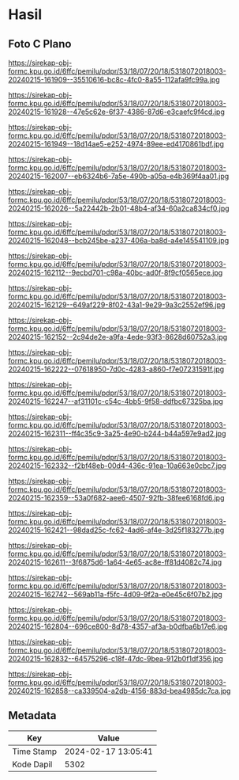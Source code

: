 # Hasil

## Foto C Plano

https://sirekap-obj-formc.kpu.go.id/6ffc/pemilu/pdpr/53/18/07/20/18/5318072018003-20240215-161909--35510616-bc8c-4fc0-8a55-112afa9fc99a.jpg

https://sirekap-obj-formc.kpu.go.id/6ffc/pemilu/pdpr/53/18/07/20/18/5318072018003-20240215-161928--47e5c62e-6f37-4386-87d6-e3caefc9f4cd.jpg

https://sirekap-obj-formc.kpu.go.id/6ffc/pemilu/pdpr/53/18/07/20/18/5318072018003-20240215-161949--18d14ae5-e252-4974-89ee-ed4170861bdf.jpg

https://sirekap-obj-formc.kpu.go.id/6ffc/pemilu/pdpr/53/18/07/20/18/5318072018003-20240215-162007--eb6324b6-7a5e-490b-a05a-e4b369f4aa01.jpg

https://sirekap-obj-formc.kpu.go.id/6ffc/pemilu/pdpr/53/18/07/20/18/5318072018003-20240215-162026--5a22442b-2b01-48b4-af34-60a2ca834cf0.jpg

https://sirekap-obj-formc.kpu.go.id/6ffc/pemilu/pdpr/53/18/07/20/18/5318072018003-20240215-162048--bcb245be-a237-406a-ba8d-a4e145541109.jpg

https://sirekap-obj-formc.kpu.go.id/6ffc/pemilu/pdpr/53/18/07/20/18/5318072018003-20240215-162112--9ecbd701-c98a-40bc-ad0f-8f9cf0565ece.jpg

https://sirekap-obj-formc.kpu.go.id/6ffc/pemilu/pdpr/53/18/07/20/18/5318072018003-20240215-162129--649af229-8f02-43a1-9e29-9a3c2552ef96.jpg

https://sirekap-obj-formc.kpu.go.id/6ffc/pemilu/pdpr/53/18/07/20/18/5318072018003-20240215-162152--2c94de2e-a9fa-4ede-93f3-8628d60752a3.jpg

https://sirekap-obj-formc.kpu.go.id/6ffc/pemilu/pdpr/53/18/07/20/18/5318072018003-20240215-162222--07618950-7d0c-4283-a860-f7e07231591f.jpg

https://sirekap-obj-formc.kpu.go.id/6ffc/pemilu/pdpr/53/18/07/20/18/5318072018003-20240215-162247--af31101c-c54c-4bb5-9f58-ddfbc67325ba.jpg

https://sirekap-obj-formc.kpu.go.id/6ffc/pemilu/pdpr/53/18/07/20/18/5318072018003-20240215-162311--ff4c35c9-3a25-4e90-b244-b44a597e9ad2.jpg

https://sirekap-obj-formc.kpu.go.id/6ffc/pemilu/pdpr/53/18/07/20/18/5318072018003-20240215-162332--f2bf48eb-00d4-436c-91ea-10a663e0cbc7.jpg

https://sirekap-obj-formc.kpu.go.id/6ffc/pemilu/pdpr/53/18/07/20/18/5318072018003-20240215-162359--53a0f682-aee6-4507-92fb-38fee6168fd6.jpg

https://sirekap-obj-formc.kpu.go.id/6ffc/pemilu/pdpr/53/18/07/20/18/5318072018003-20240215-162421--98dad25c-fc62-4ad6-af4e-3d25f183277b.jpg

https://sirekap-obj-formc.kpu.go.id/6ffc/pemilu/pdpr/53/18/07/20/18/5318072018003-20240215-162611--3f6875d6-1a64-4e65-ac8e-ff81d4082c74.jpg

https://sirekap-obj-formc.kpu.go.id/6ffc/pemilu/pdpr/53/18/07/20/18/5318072018003-20240215-162742--569ab11a-f5fc-4d09-9f2a-e0e45c6f07b2.jpg

https://sirekap-obj-formc.kpu.go.id/6ffc/pemilu/pdpr/53/18/07/20/18/5318072018003-20240215-162804--696ce800-8d78-4357-af3a-b0dfba6b17e6.jpg

https://sirekap-obj-formc.kpu.go.id/6ffc/pemilu/pdpr/53/18/07/20/18/5318072018003-20240215-162832--64575296-c18f-47dc-9bea-912b0f1df356.jpg

https://sirekap-obj-formc.kpu.go.id/6ffc/pemilu/pdpr/53/18/07/20/18/5318072018003-20240215-162858--ca339504-a2db-4156-883d-bea4985dc7ca.jpg


## Metadata

| Key        | Value               |
| ---------- | ------------------- |
| Time Stamp | 2024-02-17 13:05:41 |
| Kode Dapil | 5302                |



